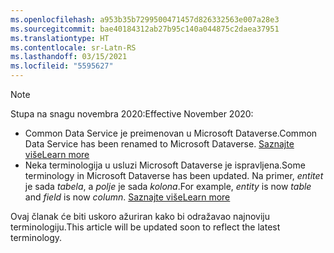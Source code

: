 ```yaml
---
ms.openlocfilehash: a953b35b7299500471457d826332563e007a28e3
ms.sourcegitcommit: bae40184312ab27b95c140a044875c2daea37951
ms.translationtype: HT
ms.contentlocale: sr-Latn-RS
ms.lasthandoff: 03/15/2021
ms.locfileid: "5595627"
---
```

> [!NOTE]
> <span data-ttu-id="ecd6c-101">Stupa na snagu novembra 2020:</span><span class="sxs-lookup"><span data-stu-id="ecd6c-101">Effective November 2020:</span></span>
> - <span data-ttu-id="ecd6c-102">Common Data Service je preimenovan u Microsoft Dataverse.</span><span class="sxs-lookup"><span data-stu-id="ecd6c-102">Common Data Service has been renamed to Microsoft Dataverse.</span></span> [<span data-ttu-id="ecd6c-103">Saznajte više</span><span class="sxs-lookup"><span data-stu-id="ecd6c-103">Learn more</span></span>](https://aka.ms/PAuAppBlog)
> - <span data-ttu-id="ecd6c-104">Neka terminologija u usluzi Microsoft Dataverse je ispravljena.</span><span class="sxs-lookup"><span data-stu-id="ecd6c-104">Some terminology in Microsoft Dataverse has been updated.</span></span> <span data-ttu-id="ecd6c-105">Na primer, *entitet* je sada *tabela*, a *polje* je sada *kolona*.</span><span class="sxs-lookup"><span data-stu-id="ecd6c-105">For example, *entity* is now *table* and *field* is now *column*.</span></span> [<span data-ttu-id="ecd6c-106">Saznajte više</span><span class="sxs-lookup"><span data-stu-id="ecd6c-106">Learn more</span></span>](/powerapps/maker/data-platform/data-platform-intro)
>
> <span data-ttu-id="ecd6c-107">Ovaj članak će biti uskoro ažuriran kako bi odražavao najnoviju terminologiju.</span><span class="sxs-lookup"><span data-stu-id="ecd6c-107">This article will be updated soon to reflect the latest terminology.</span></span>